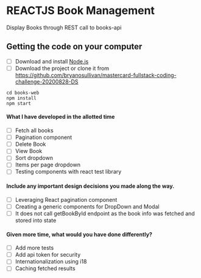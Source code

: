 # REACTJS Book Management
Display Books through REST call to books-api

## Getting the code on your computer
- [ ] Download and install <a href="https://nodejs.org/en/download/" target="_blank">Node.js</a>
- [ ] Download the project or clone it from https://github.com/bryanosullivan/mastercard-fullstack-coding-challenge-20200828-DS

```
cd books-web
npm install
npm start
```

#### What I have developed in the allotted time
- [ ] Fetch all books
- [ ] Pagination component
- [ ] Delete Book
- [ ] View Book
- [ ] Sort dropdown
- [ ] Items per page dropdown
- [ ] Testing components with react test library

#### Include any important design decisions you made along the way.
- [ ] Leveraging React pagination component
- [ ] Creating a generic components for DropDown and Modal
- [ ] It does not call getBookById endpoint as the book info was fetched and stored into state

#### Given more time, what would you have done differently?
- [ ] Add more tests
- [ ] Add api token for security
- [ ] Internationalization using i18
- [ ] Caching fetched results